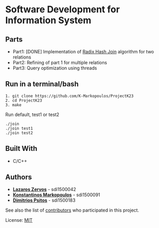 # Software Development for Information System


## Parts

* Part1: [DONE] Implementation of [Radix Hash Join](systems.ethz/ch/node/334) algorithm for two relations
* Part2: Refining of part 1 for multiple relations
* Part3: Query optimization using threads

## Run in a terminal/bash

```
1. git clone https://github.com/K-Markopoulos/ProjectK23
2. cd ProjectK23
3. make
```
Run default, test1 or test2
```
./join
./join test1
./join test2
```

## Built With

* C/C++

## Authors

* [**Lazaros Zervos**](https://github.com/lazlozerv) - sdi1500042
* [**Konstantinos Markopoulos**](https://github.com/K-Markopoulos) - sdi1500091
* [**Dimitrios Psitos**](https://github.com/) - sdi1500183

See also the list of [contributors](https://github.com/K-Markopoulos/ProjectK23/contributors) who participated in this project.


License: [MIT](https://choosealicense.com/licenses/mit/)
